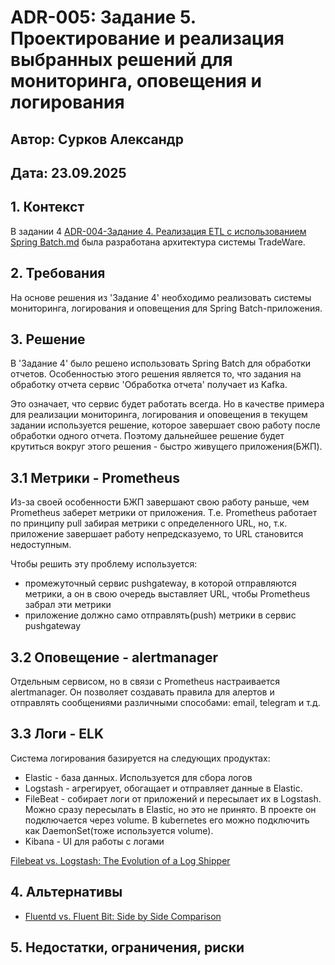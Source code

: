 # ADR-005: Задание 5. Проектирование и реализация выбранных решений для мониторинга, оповещения и логирования
## Автор: Сурков Александр
## Дата: 23.09.2025

## 1. Контекст
В задании 4 [ADR-004-Задание 4. Реализация ETL с использованием Spring Batch.md](../../task-4/results/ADR-004-%D0%97%D0%B0%D0%B4%D0%B0%D0%BD%D0%B8%D0%B5%204.%20%D0%A0%D0%B5%D0%B0%D0%BB%D0%B8%D0%B7%D0%B0%D1%86%D0%B8%D1%8F%20ETL%20%D1%81%20%D0%B8%D1%81%D0%BF%D0%BE%D0%BB%D1%8C%D0%B7%D0%BE%D0%B2%D0%B0%D0%BD%D0%B8%D0%B5%D0%BC%20Spring%20Batch.md) была разработана архитектура системы TradeWare.

## 2. Требования
На основе решения из 'Задание 4' необходимо реализовать системы мониторинга, логирования и оповещения для Spring Batch-приложения.

## 3. Решение
В 'Задание 4' было решено использовать Spring Batch для обработки отчетов. Особенностью этого решения является то, что задания на обработку отчета сервис 'Обработка отчета' получает из Kafka.

Это означает, что сервис будет работать всегда. Но в качестве примера для реализации мониторинга, логирования и оповещения в текущем задании используется решение, которое завершает свою работу после обработки одного отчета.
Поэтому дальнейшее решение будет крутиться вокруг этого решения - быстро живущего приложения(БЖП). 

## 3.1 Метрики - Prometheus
Из-за своей особенности БЖП завершают свою работу раньше, чем Prometheus заберет метрики от приложения. Т.е. Prometheus работает по принципу pull забирая метрики с определенного URL, 
но, т.к. приложение завершает работу непредсказуемо, то URL становится недоступным. 

Чтобы решить эту проблему используется:
- промежуточный сервис pushgateway, в которой отправляются метрики, а он в свою очередь выставляет URL, чтобы Prometheus забрал эти метрики
- приложение должно само отправлять(push) метрики в сервис pushgateway

## 3.2 Оповещение - alertmanager
Отдельным сервисом, но в связи с Prometheus настраивается alertmanager. Он позволяет создавать правила для алертов и отправлять сообщениями различными способами: email, telegram и т.д.

## 3.3 Логи - ELK
Система логирования базируется на следующих продуктах:
- Elastic - база данных. Используется для сбора логов
- Logstash - агрегирует, обогащает и отправляет данные в Elastic.
- FileBeat - собирает логи от приложений и пересылает их в Logstash. Можно сразу пересылать в Elastic, но это не принято. В проекте он подключается через volume. В kubernetes его можно подключить как DaemonSet(тоже используется volume).
- Kibana - UI для работы с логами

[Filebeat vs. Logstash: The Evolution of a Log Shipper](https://logz.io/blog/filebeat-vs-logstash/)

## 4. Альтернативы
- [Fluentd vs. Fluent Bit: Side by Side Comparison](https://logz.io/blog/fluentd-vs-fluent-bit/)

## 5. Недостатки, ограничения, риски
